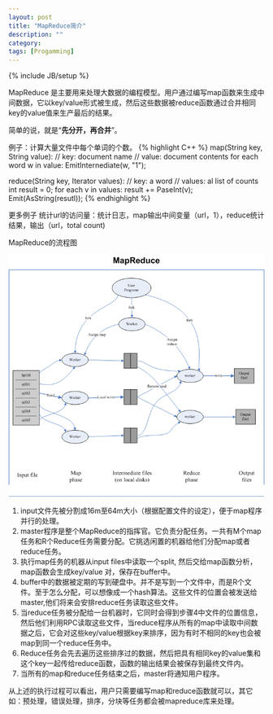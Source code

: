 ```yaml
---
layout: post
title: "MapReduce简介"
description: ""
category:
tags: [Progamming]
---
```

{% include JB/setup %}

MapReduce 是主要用来处理大数据的编程模型。用户通过编写map函数来生成中间数据，它以key/value形式被生成，然后这些数据被reduce函数通过合并相同key的value值来生产最后的结果。

简单的说，就是“**先分开，再合并**”。

例子：计算大量文件中每个单词的个数。
{% highlight C++ %}
map(String key, String value):
    // key: document name
    // value: document contents
    for each word w in value:
        EmitInternediate(w, "1");

reduce(String key, Iterator values):
    // key: a word
    // values: al list of counts
    int result = 0;
    for each v in values:
        result += PaseInt(v);
    Emit(AsString(resutl));
{% endhighlight %}


更多例子
统计url的访问量：统计日志，map输出中间变量（url，1），reduce统计结果，输出（url，total count)


MapReduce的流程图

<img src="/images/mapreduce.png" alt="mapreduce" class="img-center"/>

1. input文件先被分割成16m至64m大小（根据配置文件的设定），便于map程序并行的处理。
2. master程序是整个MapReduce的指挥官。它负责分配任务。一共有M个map任务和R个Reduce任务需要分配。它挑选闲置的机器给他们分配map或者reduce任务。
3. 执行map任务的机器从input files中读取一个split, 然后交给map函数分析，map函数会生成key/value 对，保存在buffer中。
4. buffer中的数据被定期的写到硬盘中。并不是写到一个文件中，而是R个文件。至于怎么分配，可以想像成一个hash算法。这些文件的位置会被发送给master,他们将来会安排reduce任务读取这些文件。
5. 当reduce任务被分配给一台机器时，它同时会得到步骤4中文件的位置信息，然后他们利用RPC读取这些文件，当reduce程序从所有的map中读取中间数据之后，它会对这些key/value根据key来排序，因为有时不相同的key也会被map到同一个reduce任务中。
6. Reduce任务会先去遍历这些排序过的数据，然后把具有相同key的value集和这个key一起传给reduce函数，函数的输出结果会被保存到最终文件内。
7. 当所有的map和reduce任务结束之后，master将通知用户程序。

从上述的执行过程可以看出，用户只需要编写map和reduce函数就可以，其它如：预处理，错误处理，排序，分块等任务都会被mapreduce库来处理。


